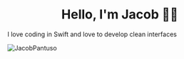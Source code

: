 <h1 align="center">Hello, I'm Jacob 👋🏼</h1>
<p>I love coding in Swift and love to develop clean interfaces</p>

<img align="left" src="https://github-readme-stats.vercel.app/api/top-langs?username=JacobPantuso&show_icons=true&locale=en&layout=compact&theme=dark&hide-border=true" alt="JacobPantuso" />
<!---<p>&nbsp;<img align="center" src="https://github-readme-stats.vercel.app/api?username=JacobPantuso&show_icons=true&locale=en" alt="JacobPantuso" /></p>--->
<!---
JacobPantuso/JacobPantuso is a ✨ special ✨ repository because its `README.md` (this file) appears on your GitHub profile.
You can click the Preview link to take a look at your changes.
--->
